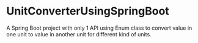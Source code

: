 # UnitConverterUsingSpringBoot
A Spring Boot project with only 1 API using Enum class to  convert value in one unit to value in another unit for different kind of units.
